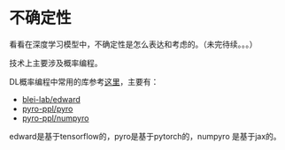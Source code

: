 # 不确定性

看看在深度学习模型中，不确定性是怎么表达和考虑的。（未完待续。。。）

技术上主要涉及概率编程。

DL概率编程中常用的库参考[这里](https://medium.com/swlh/a-gentle-introduction-to-probabilistic-programming-languages-bf1e19042ab6)，主要有：

- [blei-lab/edward](https://github.com/blei-lab/edward)
- [pyro-ppl/pyro](https://github.com/pyro-ppl/pyro)
- [pyro-ppl/numpyro](https://github.com/pyro-ppl/numpyro)

edward是基于tensorflow的，pyro是基于pytorch的，numpyro 是基于jax的。
